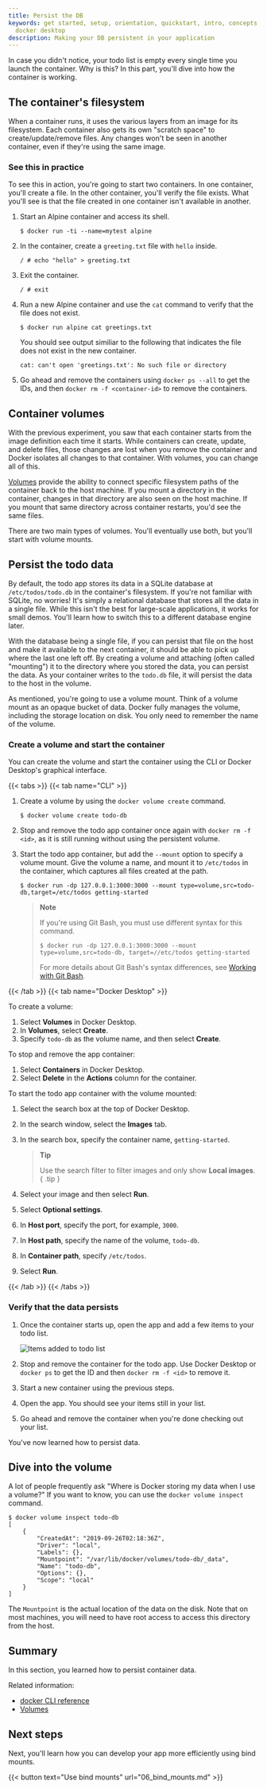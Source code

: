 ```yaml
---
title: Persist the DB
keywords: get started, setup, orientation, quickstart, intro, concepts, containers,
  docker desktop
description: Making your DB persistent in your application
---
```


In case you didn't notice, your todo list is empty every single time
you launch the container. Why is this? In this part, you'll dive into how the container is working.

## The container's filesystem

When a container runs, it uses the various layers from an image for its filesystem.
Each container also gets its own "scratch space" to create/update/remove files. Any
changes won't be seen in another container, even if they're using the same image.

### See this in practice

To see this in action, you're going to start two containers. In one container, you'll create a file. In the other container, you'll verify the file exists.
What you'll see is that the file created in one container isn't available in another.

1. Start an Alpine container and access its shell.

    ```console
    $ docker run -ti --name=mytest alpine
    ```

2. In the container, create a `greeting.txt` file with `hello` inside.

    ```console
    / # echo "hello" > greeting.txt
    ```

3. Exit the container.

   ```console
   / # exit
   ```

4. Run a new Alpine container and use the `cat` command to verify that the
   file does not exist.
   
   ```console
   $ docker run alpine cat greetings.txt
   ```

   You should see output similiar to the following that indicates the file does not exist in the new container.

   ```console
   cat: can't open 'greetings.txt': No such file or directory
   ```

5. Go ahead and remove the containers using `docker ps --all` to get the IDs,
   and then `docker rm -f <container-id>` to remove the containers.


## Container volumes

With the previous experiment, you saw that each container starts from the image definition each time it starts. 
While containers can create, update, and delete files, those changes are lost when you remove the container 
and Docker isolates all changes to that container. With volumes, you can change all of this.

[Volumes](../storage/volumes.md) provide the ability to connect specific filesystem paths of 
the container back to the host machine. If you mount a directory in the container, changes in that
directory are also seen on the host machine. If you mount that same directory across container restarts, you'd see
the same files.

There are two main types of volumes. You'll eventually use both, but you'll start with volume mounts.

## Persist the todo data

By default, the todo app stores its data in a SQLite database at
`/etc/todos/todo.db` in the container's filesystem. If you're not familiar with SQLite, no worries! It's simply a relational database that stores all the data in a single file. While this isn't the best for large-scale applications,
it works for small demos. You'll learn how to switch this to a different database engine later.

With the database being a single file, if you can persist that file on the host and make it available to the
next container, it should be able to pick up where the last one left off. By creating a volume and attaching
(often called "mounting") it to the directory where you stored the data, you can persist the data. As your container 
writes to the `todo.db` file, it will persist the data to the host in the volume.

As mentioned, you're going to use a volume mount. Think of a volume mount as an opaque bucket of data. 
Docker fully manages the volume, including the storage location on disk. You only need to remember the
name of the volume.

### Create a volume and start the container

You can create the volume and start the container using the CLI or Docker Desktop's graphical interface.

{{< tabs >}}
{{< tab name="CLI" >}}

1. Create a volume by using the `docker volume create` command.

   ```console
   $ docker volume create todo-db
   ```

2. Stop and remove the todo app container once again with `docker rm -f <id>`,
   as it is still running without using the persistent volume.

3. Start the todo app container, but add the `--mount` option to specify a
   volume mount. Give the volume a name, and mount it to `/etc/todos` in the
   container, which captures all files created at the path.

   ```console
   $ docker run -dp 127.0.0.1:3000:3000 --mount type=volume,src=todo-db,target=/etc/todos getting-started
   ```

   > **Note**
   >
   > If you're using Git Bash, you must use different syntax for this command.
   >
   > ```console
   > $ docker run -dp 127.0.0.1:3000:3000 --mount type=volume,src=todo-db, target=//etc/todos getting-started
   > ```
   >
   > For more details about Git Bash's syntax differences, see
   > [Working with Git Bash](../desktop/troubleshoot/topics/#working-with-git-bash).


{{< /tab >}}
{{< tab name="Docker Desktop" >}}

To create a volume:

1. Select **Volumes** in Docker Desktop.
2. In **Volumes**, select **Create**.
3. Specify `todo-db` as the volume name, and then select **Create**.

To stop and remove the app container:

1. Select **Containers** in Docker Desktop.
2. Select **Delete** in the **Actions** column for the container.

To start the todo app container with the volume mounted:

1. Select the search box at the top of Docker Desktop.
2. In the search window, select the **Images** tab.
3. In the search box, specify the container name, `getting-started`.

   > **Tip**
   >
   >  Use the search filter to filter images and only show **Local images**.
   { .tip }

4. Select your image and then select **Run**.
5. Select **Optional settings**.
6. In **Host port**, specify the port, for example, `3000`.
7. In **Host path**, specify the name of the volume, `todo-db`.
8. In **Container path**, specify `/etc/todos`.
9. Select **Run**.

{{< /tab >}}
{{< /tabs >}}

### Verify that the data persists

1. Once the container starts up, open the app and add a few items to your todo list.

    ![Items added to todo list](images/items-added.webp)
    

2. Stop and remove the container for the todo app. Use Docker Desktop or `docker ps` to get the ID and then `docker rm -f <id>` to remove it.

3. Start a new container using the previous steps.

4. Open the app. You should see your items still in your list.

5. Go ahead and remove the container when you're done checking out your list.

You've now learned how to persist data.

## Dive into the volume

A lot of people frequently ask "Where is Docker storing my data when I use a volume?" If you want to know, 
you can use the `docker volume inspect` command.

```console
$ docker volume inspect todo-db
[
    {
        "CreatedAt": "2019-09-26T02:18:36Z",
        "Driver": "local",
        "Labels": {},
        "Mountpoint": "/var/lib/docker/volumes/todo-db/_data",
        "Name": "todo-db",
        "Options": {},
        "Scope": "local"
    }
]
```

The `Mountpoint` is the actual location of the data on the disk. Note that on most machines, you will
need to have root access to access this directory from the host.

## Summary

In this section, you learned how to persist container data.

Related information:

 - [docker CLI reference](/reference/cli/docker/)
 - [Volumes](../storage/volumes.md)

## Next steps

Next, you'll learn how you can develop your app more efficiently using bind mounts.

{{< button text="Use bind mounts" url="06_bind_mounts.md" >}}